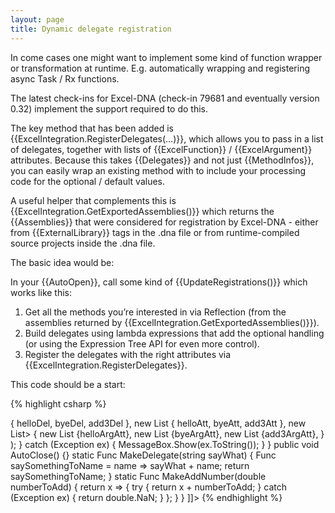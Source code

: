 ```yaml
---
layout: page
title: Dynamic delegate registration
---
```


In come cases one might want to implement some kind of function wrapper or transformation at runtime. E.g. automatically wrapping and registering async Task / Rx functions.

The latest check-ins for Excel-DNA (check-in 79681 and eventually version 0.32) implement the support required to do this.

The key method that has been added is {{ExcelIntegration.RegisterDelegates(…)}}, which allows you to pass in a list of delegates, together with lists of {{ExcelFunction}} / {{ExcelArgument}} attributes. Because this takes {{Delegates}} and not just {{MethodInfos}}, you can easily wrap an existing method with to include your processing code for the optional / default values.

A useful helper that complements this is {{ExcelIntegration.GetExportedAssemblies()}} which returns the {{Assemblies}} that were considered for registration by Excel-DNA - either from {{ExternalLibrary}} tags in the .dna file or from runtime-compiled source projects inside the .dna file.

The basic idea would be:

In your {{AutoOpen}}, call some kind of {{UpdateRegistrations()}} which works like this:
1.	Get all the methods you’re interested in via Reflection (from the assemblies returned by {{ExcelIntegration.GetExportedAssemblies()}}).
2.	Build delegates using lambda expressions that add the optional handling (or using the Expression Tree API for even more control).
3.	Register the delegates with the right attributes via {{ExcelIntegration.RegisterDelegates}}.


This code should be a start:

{% highlight csharp %}
<DnaLibrary Name="Dynamic Function Tests" Language="C#" RuntimeVersion="v4.0">
<Reference Name="System.Windows.Forms" />
<![CDATA[
using System;
using System.Collections.Generic;
using System.Linq;
using System.Linq.Expressions;
using System.Reflection;
using System.Windows.Forms;
using ExcelDna.Integration;

public class TestAddIn : IExcelAddIn
{
    public void AutoOpen() 
    { 
        try
        {
            MessageBox.Show("In AutoOpen");
        
            var helloDel = MakeDelegate("Hello ");
            var byeDel = MakeDelegate("Goodbye ");

            var helloAtt = new ExcelFunctionAttribute
            {
                Name = "delHello",
            };
            var helloArgAtt = new ExcelArgumentAttribute
            {
                Name = "theName",
                Description = "is the name of the person to say 'Hello' to."
            };
              
            var byeAtt = new ExcelFunctionAttribute
            {
                Name = "delGoodbye",
            };
            var byeArgAtt = new ExcelArgumentAttribute
            {
                Name = "theName",
                Description = "is the name of the person to say 'Goodbye' to."
            };
              
            var add3Del = MakeAddNumber(3);
            var add3Att = new ExcelFunctionAttribute
            {
                Name = "delAdd3",
                Description = "Adds 3 to a number",
                IsThreadSafe = true,
                IsExceptionSafe = true
            };
            var add3ArgAtt = new ExcelArgumentAttribute
            {
                Name = "theNumber",
                Description = "is the number to which the adding is done."
            };
              
            ExcelIntegration.RegisterDelegates(
              new List<Delegate> { helloDel, byeDel, add3Del }, 
              new List<object>   { helloAtt, byeAtt, add3Att },
              new List<List<object>> { new List<object> {helloArgAtt}, 
                                       new List<object> {byeArgAtt},
                                       new List<object> {add3ArgAtt},
                                     } );
        }
        catch (Exception ex)
        {
              MessageBox.Show(ex.ToString());
        }
    } 

	public void AutoClose() {}
    
    static Func<string, string> MakeDelegate(string sayWhat)
	{
		Func<string, string> saySomethingToName = name => sayWhat + name;
		return saySomethingToName;
	}
	
	static Func<double, object> MakeAddNumber(double numberToAdd)
	{
	  return x => 
	  {
		try
		{
		  return x + numberToAdd;
		}
		catch (Exception ex)
		{
		  return double.NaN;
		}
	  };
	}
}

]]>
</DnaLibrary>
{% endhighlight %}
